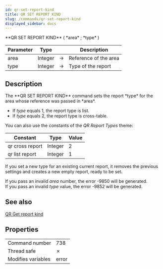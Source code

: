 ```yaml
---
id: qr-set-report-kind
title: QR SET REPORT KIND
slug: /commands/qr-set-report-kind
displayed_sidebar: docs
---
```


<!--REF #_command_.QR SET REPORT KIND.Syntax-->**QR SET REPORT KIND** ( *area* ; *type* )<!-- END REF-->
<!--REF #_command_.QR SET REPORT KIND.Params-->
| Parameter | Type |  | Description |
| --- | --- | --- | --- |
| area | Integer | &#8594;  | Reference of the area |
| type | Integer | &#8594;  | Type of the report |

<!-- END REF-->

## Description 

<!--REF #_command_.QR SET REPORT KIND.Summary-->The **QR SET REPORT KIND** command sets the report *type* for the area whose reference was passed in *area*.<!-- END REF-->

* If *type* equals 1, the report type is list.
* If *type* equals 2, the report type is cross-table.

You can also use the constants of the *QR Report Types* theme:

| Constant        | Type    | Value |
| --------------- | ------- | ----- |
| qr cross report | Integer | 2     |
| qr list report  | Integer | 1     |

  
If you set a new type for an existing current report, it removes the previous settings and creates a new empty report, ready to be set. 

If you pass an invalid *area* number, the error -9850 will be generated.  
If you pass an invalid *type* value, the error -9852 will be generated.

## See also 

[QR Get report kind](qr-get-report-kind.md)  

## Properties

|  |  |
| --- | --- |
| Command number | 738 |
| Thread safe | &cross; |
| Modifies variables | error |


